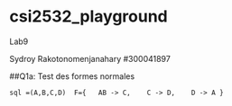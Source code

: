# csi2532_playground
Lab9

Sydroy Rakotonomenjanahary #300041897

##Q1a: Test des formes normales

`sql
=(A,B,C,D) 
F={  
  AB -> C,   
  C -> D,   
  D -> A }
`
